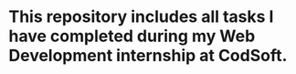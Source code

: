 # This repository includes all tasks I have completed during my Web Development internship at CodSoft.
